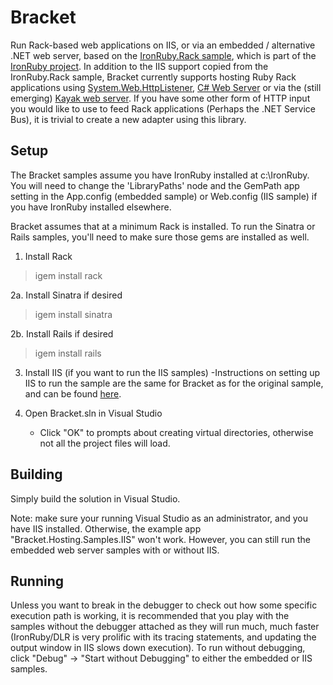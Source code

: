 Bracket
=============
Run Rack-based web applications on IIS, or via an embedded / alternative .NET web server,
based on the [IronRuby.Rack sample](http://github.com/ironruby/ironruby/tree/master/Merlin/Main/Hosts/IronRuby.Rack/), which is part of the [IronRuby project](http://github.com/ironruby/ironruby).
In addition to the IIS support copied from the IronRuby.Rack sample,
Bracket currently supports hosting Ruby Rack applications using [System.Web.HttpListener](http://www.paraesthesia.com/archive/2008/07/16/simplest-embedded-web-server-ever-with-httplistener.aspx), [C# Web Server](http://www.codeplex.com/webserver)
or via the (still emerging) [Kayak web server](http://runkayak.com/). If you have some other form of HTTP input
you would like to use to feed Rack applications (Perhaps the .NET Service Bus), it is trivial to create a new adapter using this library.

Setup
-----
The Bracket samples assume you have IronRuby installed at c:\IronRuby. You will need to change the 
'LibraryPaths' node and the GemPath app setting in the App.config (embedded sample) or Web.config (IIS sample) if you have IronRuby
installed elsewhere.

Bracket assumes that at a minimum Rack is installed. To run the Sinatra or Rails samples, you'll need to make sure
those gems are installed as well.

1. Install Rack
> igem install rack

2a. Install Sinatra if desired
> igem install sinatra

2b. Install Rails if desired
> igem install rails

3. Install IIS (if you want to run the IIS samples)
	-Instructions on setting up IIS to run the sample are the same for Bracket as for the original sample,
	 and can be found [here](http://github.com/ironruby/ironruby/tree/master/Merlin/Main/Hosts/IronRuby.Rack/).

4. Open Bracket.sln in Visual Studio
   - Click "OK" to prompts about creating virtual directories, otherwise not 
     all the project files will load.

Building
--------
Simply build the solution in Visual Studio.

Note: make sure your running Visual Studio as an administrator, and you have
IIS installed. Otherwise, the example app "Bracket.Hosting.Samples.IIS" won't work. However,
you can still run the embedded web server samples with or without IIS.

Running
-------
Unless you want to break in the debugger to check out how some specific execution path
is working, it is recommended that you play with the samples without the debugger attached 
as they will run much, much faster (IronRuby/DLR is very prolific with its tracing statements, 
and updating the output window in IIS slows down execution). To run without debugging,
click "Debug" -> "Start without Debugging" to either the embedded or IIS samples.


